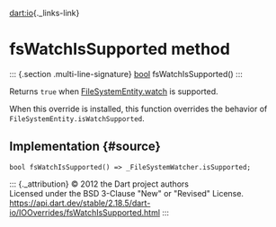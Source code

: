 [dart:io](../../dart-io/dart-io-library){._links-link}

fsWatchIsSupported method
=========================

::: {.section .multi-line-signature}
[bool](../../dart-core/bool-class) fsWatchIsSupported()
:::

Returns `true` when [FileSystemEntity.watch](../filesystementity/watch)
is supported.

When this override is installed, this function overrides the behavior of
`FileSystemEntity.isWatchSupported`.

Implementation {#source}
--------------

``` {.language-dart data-language="dart"}
bool fsWatchIsSupported() => _FileSystemWatcher.isSupported;
```

::: {._attribution}
© 2012 the Dart project authors\
Licensed under the BSD 3-Clause \"New\" or \"Revised\" License.\
<https://api.dart.dev/stable/2.18.5/dart-io/IOOverrides/fsWatchIsSupported.html>
:::
